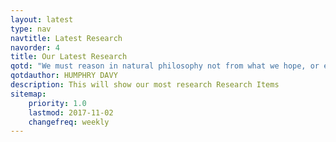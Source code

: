 ```yaml
---
layout: latest
type: nav
navtitle: Latest Research
navorder: 4
title: Our Latest Research
qotd: "We must reason in natural philosophy not from what we hope, or even expect, but from what we perceive."
qotdauthor: HUMPHRY DAVY
description: This will show our most research Research Items
sitemap:
    priority: 1.0
    lastmod: 2017-11-02
    changefreq: weekly
---
```

